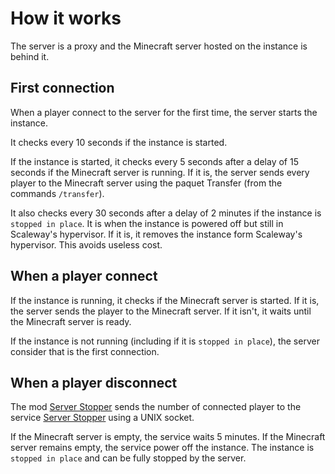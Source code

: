 # How it works

The server is a proxy and the Minecraft server hosted on the instance is behind it.

## First connection

When a player connect to the server for the first time, the server starts the instance.

It checks every 10 seconds if the instance is started.

If the instance is started, it checks every 5 seconds after a delay of 15 seconds if the Minecraft server is running.
If it is, the server sends every player to the Minecraft server using the paquet Transfer (from the commands `/transfer`).

It also checks every 30 seconds after a delay of 2 minutes if the instance is `stopped in place`.
It is when the instance is powered off but still in Scaleway's hypervisor.
If it is, it removes the instance form Scaleway's hypervisor. 
This avoids useless cost.

## When a player connect

If the instance is running, it checks if the Minecraft server is started.
If it is, the server sends the player to the Minecraft server.
If it isn't, it waits until the Minecraft server is ready.

If the instance is not running (including if it is `stopped in place`), the server consider that is the first connection.

## When a player disconnect

The mod [Server Stopper](https://github.com/architects-land/server-stopper) sends the number of connected player to the 
service [Server Stopper](https://github.com/architects-land/server-stopper) using a UNIX socket.

If the Minecraft server is empty, the service waits 5 minutes.
If the Minecraft server remains empty, the service power off the instance.
The instance is `stopped in place` and can be fully stopped by the server.